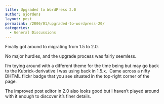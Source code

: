 ```yaml
---
title: Upgraded to WordPress 2.0
author: ajordens
layout: post
permalink: /2006/01/upgraded-to-wordpress-20/
categories:
  - General Discussions
---
```

Finally got around to migrating from 1.5 to 2.0.

No major hurdles, and the upgrade process was fairly seemless.

I&#8217;m toying around with a different theme for the time being but may go back to the Kubrick-derivative I was using back in 1.5.x.  Came across a nifty DHTML flickr badge that you see situated in the top-right corner of the page.

The improved post editor in 2.0 also looks good but I haven&#8217;t played around with it enough to discover it&#8217;s finer details.